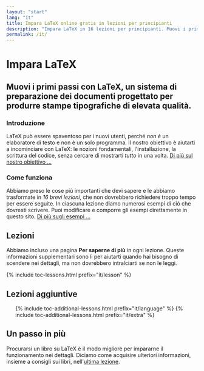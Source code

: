 ```yaml
---
layout: "start"
lang: "it"
title: Impara LaTeX online gratis in lezioni per principianti
description: "Impara LaTeX in 16 lezioni per principianti. Muovi i primi passi con LaTeX, un sistema di preparazione dei documenti progettato per produrre stampe tipografiche di elevata qualità."
permalink: /it/
---
```


# Impara LaTeX

<h2 class="heading__introduction">Muovi i primi passi con LaTeX, un sistema di preparazione dei documenti progettato per produrre stampe tipografiche di elevata qualità.</h2>

<div
  class="text-columns">
  <section>
    <h3 class="text-columns__heading">Introduzione</h3>
    <p>LaTeX può essere spaventoso per i nuovi utenti, perché <em>non è</em> un elaboratore di testo 
    e non è un solo programma. Il nostro obiettivo è aiutarti a incominciare 
    con LaTeX: le nozioni fondamentali, l'installazione, la scrittura del codice, senza 
    cercare di mostrarti <em>tutto</em> in una volta. <a href="./mission">Di più sul nostro obiettivo &hellip;</a></p>
  </section>
  <section>
    <h3 class="text-columns__heading">Come funziona</h3>
      <p>Abbiamo preso le cose più importanti che devi sapere e le abbiamo trasformate in <em>16 brevi lezioni</em>, che non dovrebbero richiedere troppo tempo per essere seguite. In ciascuna lezione diamo numerosi esempi di ciò che dovresti scrivere. Puoi modificare e comporre gli esempi direttamente in questo sito. <a href="./help#examples">Di più sugli esempi &hellip;</a></p>
  </section>
</div>

<h2 class="heading__toc" id="toc">Lezioni</h2>

<p class="paragraph__toc">Abbiamo incluso una pagina <b>Per saperne di più</b> in ogni lezione. Queste informazioni supplementari sono lì per aiutarti quando hai bisogno di scendere nei dettagli, ma non dovrebbero intralciarti se non le leggi.</p>

{% include toc-lessons.html prefix="it/lesson" %}

<h2 class="heading__toc">Lezioni aggiuntive</h2>
<ul class="lessons-toc">
  {% include toc-additional-lessons.html prefix="it/language" %}
  {% include toc-additional-lessons.html prefix="it/extra" %}
</ul>

## Un passo in più

Procurarsi un libro su LaTeX è il modo migliore per impararne il funzionamento nei dettagli. Diciamo come acquisire ulteriori informazioni, insieme a consigli sui libri, nell'[ultima lezione](./lesson-16).

